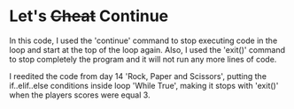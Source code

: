 # Let's ~~Cheat~~ Continue

In this code, I used the 'continue' command to stop executing code in the loop and start at the top of the loop again.
Also, I used the 'exit()' command to stop completely the program and it will not run any more lines of code.

I reedited the code from day 14 'Rock, Paper and Scissors', putting the if..elif..else conditions inside loop 'While True', making it stops with 'exit()' when the players scores were equal 3.
